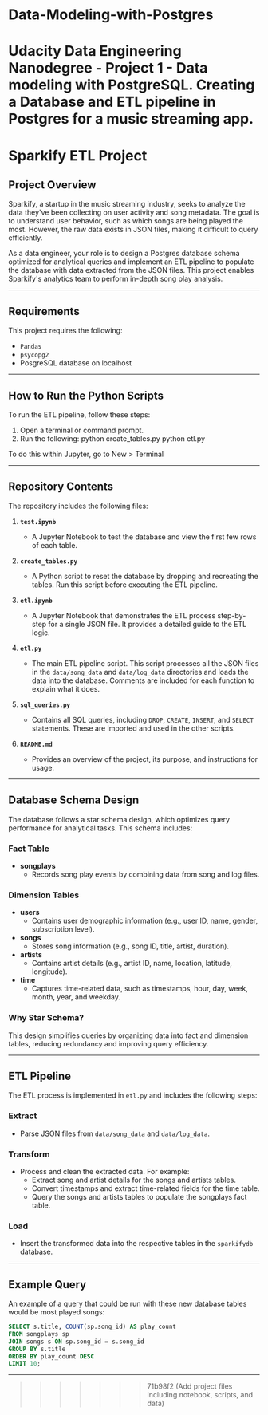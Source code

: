 # Data-Modeling-with-Postgres
Udacity Data Engineering Nanodegree - Project 1 - Data modeling with PostgreSQL. Creating a Database and ETL pipeline in Postgres for a music streaming app.
=======
# Sparkify ETL Project

## Project Overview

Sparkify, a startup in the music streaming industry, seeks to analyze the data they've been collecting on user activity and song metadata. The goal is to understand user behavior, such as which songs are being played the most. However, the raw data exists in JSON files, making it difficult to query efficiently.

As a data engineer, your role is to design a Postgres database schema optimized for analytical queries and implement an ETL pipeline to populate the database with data extracted from the JSON files. This project enables Sparkify's analytics team to perform in-depth song play analysis.

---
## Requirements
This project requires the following:
- `Pandas` 
- `psycopg2`
- PosgreSQL database on localhost

---

## How to Run the Python Scripts

To run the ETL pipeline, follow these steps:

1. Open a terminal or command prompt.
2. Run the following:
   python create_tables.py
   python etl.py
   
To do this within Jupyter, go to New > Terminal

---


## Repository Contents

The repository includes the following files:

1. **`test.ipynb`**  
   - A Jupyter Notebook to test the database and view the first few rows of each table.

2. **`create_tables.py`**  
   - A Python script to reset the database by dropping and recreating the tables. Run this script before executing the ETL pipeline.

3. **`etl.ipynb`**  
   - A Jupyter Notebook that demonstrates the ETL process step-by-step for a single JSON file. It provides a detailed guide to the ETL logic.

4. **`etl.py`**  
   - The main ETL pipeline script. This script processes all the JSON files in the `data/song_data` and `data/log_data` directories and loads the data into the database. Comments are included for each function to explain what it does.

5. **`sql_queries.py`**  
   - Contains all SQL queries, including `DROP`, `CREATE`, `INSERT`, and `SELECT` statements. These are imported and used in the other scripts.

6. **`README.md`**  
   - Provides an overview of the project, its purpose, and instructions for usage.

---

## Database Schema Design

The database follows a star schema design, which optimizes query performance for analytical tasks. This schema includes:

### Fact Table
- **songplays**  
  - Records song play events by combining data from song and log files.

### Dimension Tables
- **users**  
  - Contains user demographic information (e.g., user ID, name, gender, subscription level).
- **songs**  
  - Stores song information (e.g., song ID, title, artist, duration).
- **artists**  
  - Contains artist details (e.g., artist ID, name, location, latitude, longitude).
- **time**  
  - Captures time-related data, such as timestamps, hour, day, week, month, year, and weekday.

### Why Star Schema?
This design simplifies queries by organizing data into fact and dimension tables, reducing redundancy and improving query efficiency.

---

## ETL Pipeline

The ETL process is implemented in `etl.py` and includes the following steps:

### Extract
- Parse JSON files from `data/song_data` and `data/log_data`.

### Transform
- Process and clean the extracted data. For example:
  - Extract song and artist details for the songs and artists tables.
  - Convert timestamps and extract time-related fields for the time table.
  - Query the songs and artists tables to populate the songplays fact table.

### Load
- Insert the transformed data into the respective tables in the `sparkifydb` database.

---

## Example Query

An example of a query that could be run with these new database tables would be most played songs:

```sql
SELECT s.title, COUNT(sp.song_id) AS play_count
FROM songplays sp
JOIN songs s ON sp.song_id = s.song_id
GROUP BY s.title
ORDER BY play_count DESC
LIMIT 10;
```

---


>>>>>>> 71b98f2 (Add project files including notebook, scripts, and data)

